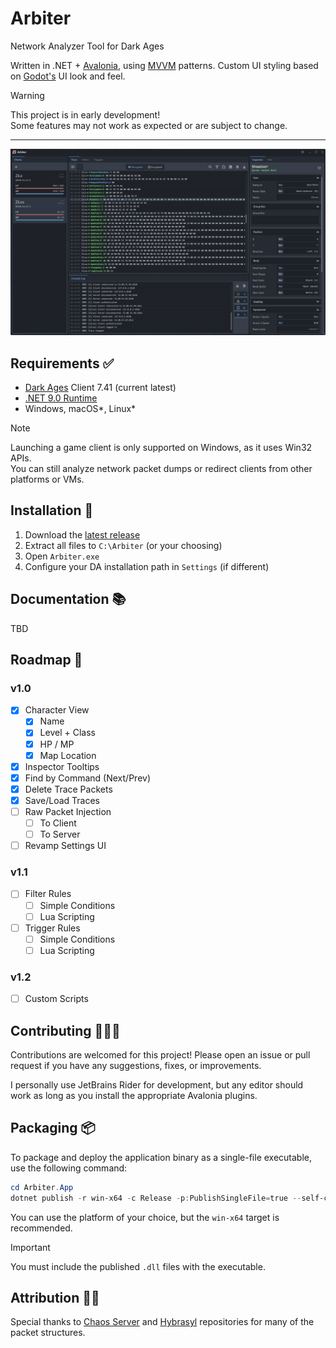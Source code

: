 ﻿# Arbiter

Network Analyzer Tool for Dark Ages

Written in .NET + [Avalonia](https://docs.avaloniaui.net/docs/welcome), using [MVVM](https://learn.microsoft.com/en-us/dotnet/communitytoolkit/mvvm/) patterns.
Custom UI styling based on [Godot's](https://godotengine.org/) UI look and feel.

> [!WARNING]
> This project is in early development!  
> Some features may not work as expected or are subject to change.

---

<img src="docs/src/screenshots/Arbiter.png"/>

## Requirements ✅

- [Dark Ages](https://www.darkages.com) Client 7.41 (current latest)
- [.NET 9.0 Runtime](https://dotnet.microsoft.com/en-us/download/dotnet/9.0)
- Windows, macOS*, Linux*

> [!NOTE]
> Launching a game client is only supported on Windows, as it uses Win32 APIs.  
> You can still analyze network packet dumps or redirect clients from other platforms or VMs.

## Installation 💾

1. Download the [latest release](https://github.com/ewrogers/Arbiter/releases/)
2. Extract all files to `C:\Arbiter` (or your choosing)
3. Open `Arbiter.exe`
4. Configure your DA installation path in `Settings` (if different)

## Documentation 📚

TBD

## Roadmap 📌

### v1.0

- [x] Character View
  - [x] Name
  - [x] Level + Class
  - [x] HP / MP
  - [x] Map Location
- [x] Inspector Tooltips
- [x] Find by Command (Next/Prev)
- [x] Delete Trace Packets
- [x] Save/Load Traces
- [ ] Raw Packet Injection
  - [ ] To Client
  - [ ] To Server
- [ ] Revamp Settings UI

### v1.1

- [ ] Filter Rules
    - [ ] Simple Conditions
    - [ ] Lua Scripting
- [ ] Trigger Rules
    - [ ] Simple Conditions
    - [ ] Lua Scripting

### v1.2

- [ ] Custom Scripts

## Contributing 👨🏻‍💻

Contributions are welcomed for this project! Please open an issue or pull request if you have any suggestions, fixes, or improvements.

I personally use JetBrains Rider for development, but any editor should work as long as you install the appropriate Avalonia plugins.

## Packaging 📦

To package and deploy the application binary as a single-file executable, use the following command:

```powershell
cd Arbiter.App
dotnet publish -r win-x64 -c Release -p:PublishSingleFile=true --self-contained false
```

You can use the platform of your choice, but the `win-x64` target is recommended.

> [!IMPORTANT]
> You must include the published `.dll` files with the executable.

## Attribution 🙏🏻

Special thanks to [Chaos Server](https://github.com/Sichii/Chaos-Server) and [Hybrasyl](https://github.com/hybrasyl/server) repositories for many of the packet structures.
